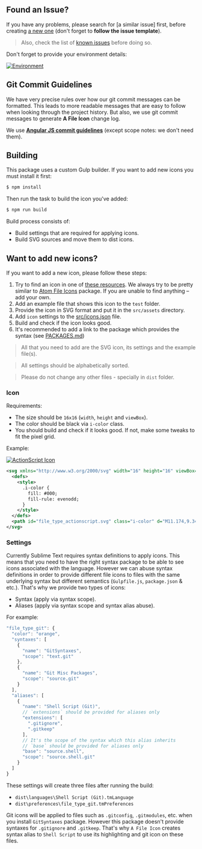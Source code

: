 ## Found an Issue?

If you have any problems, please search for [a similar issue] first, before creating [a new one](https://github.com/ihodev/sublime-file-icons/issues) (don't forget to **follow the issue template**).

> Also, check the list of [known issues](https://github.com/ihodev/sublime-file-icons#known-issues) before doing so.

Don't forget to provide your environment details:

[![Environment](https://github.com/ihodev/sublime-file-icons/blob/dev/media/env.gif)](https://github.com/ihodev/sublime-file-icons/blob/dev/media/env.gif)

## Git Commit Guidelines

We have very precise rules over how our git commit messages can be formatted. This leads to more readable messages that are easy to follow when looking through the project history. But also, we use git commit messages to generate **A File Icon** change log. 

We use [**Angular JS commit guidelines**](https://github.com/angular/angular.js/blob/master/CONTRIBUTING.md#-git-commit-guidelines) (except scope notes: we don't need them).

## Building

This package uses a custom Gulp builder. If you want to add new icons you must install it first:

```bash
$ npm install
```

Then run the task to build the icon you've added:

```bash
$ npm run build
```

Build process consists of:

* Build settings that are required for applying icons.
* Build SVG sources and move them to dist icons.

## Want to add new icons?

If you want to add a new icon, please follow these steps:

1. Try to find an icon in one of [these resources](https://github.com/ihodev/sublime-file-icons#icons). We always try to be pretty similar to [Atom File Icons](https://github.com/DanBrooker/file-icons) package. If you are unable to find anything – add your own.
2. Add an example file that shows this icon to the `test` folder.
3. Provide the icon in SVG format and put it in the `src/assets` directory.
4. Add `icon` settings to the [src/icons.json](https://github.com/ihodev/sublime-file-icons/blob/dev/src/icons.json) file.
5. Build and check if the icon looks good.
6. It's recommended to add a link to the package which provides the syntax (see [PACKAGES.md](https://github.com/ihodev/sublime-file-icons/blob/dev/PACKAGES.md))

> All that you need to add are the SVG icon, its settings and the example file(s).

> All settings should be alphabetically sorted.

> Please do not change any other files - specially in `dist` folder.

### Icon

Requirements:

- The size should be `16x16` (`width`, `height` and `viewBox`).
- The color should be black via `i-color` class.
- You should build and check if it looks good. If not, make some tweaks to fit the pixel grid.

Example:

[![ActionScript Icon](https://cdn.rawgit.com/ihodev/sublime-file-icons/dev/src/assets/file_type_actionscript.svg)](https://github.com/ihodev/sublime-file-icons/blob/dev/src/assets/file_type_actionscript.svg)

```svg
<svg xmlns="http://www.w3.org/2000/svg" width="16" height="16" viewBox="0 0 16 16">
  <defs>
    <style>
      .i-color {
        fill: #000;
        fill-rule: evenodd;
      }
    </style>
  </defs>
  <path id="file_type_actionscript.svg" class="i-color" d="M11.174,9.341A2.586,2.586,0,1,1,9.345,6.176,2.586,2.586,0,0,1,11.174,9.341Zm1.389-1.713A6.757,6.757,0,0,1,12.6,4.2,2.639,2.639,0,0,0,7.5,2.879,6.749,6.749,0,0,1,5.958,5.7a6.41,6.41,0,0,1-3,1.766,2.641,2.641,0,1,0,1.368,5.1,6.349,6.349,0,0,1,3.309-.016,6.782,6.782,0,0,1,2.985,1.776,2.611,2.611,0,0,0,3.609-.108,2.639,2.639,0,0,0,.09-3.631A6.786,6.786,0,0,1,12.562,7.628Z" transform="translate(0 -1)"/>
</svg>
```

### Settings

Currently Sublime Text requires syntax definitions to apply icons. This means that you need to have the right syntax package to be able to see icons associated with the language. However we can abuse syntax definitions in order to provide different file icons to files with the same underlying syntax but different semantics (`Gulpfile.js`, `package.json` & etc.). That's why we provide two types of icons:

- Syntax (apply via syntax scope).
- Aliases (apply via syntax scope and syntax alias abuse).

For example:

```js
"file_type_git": {
  "color": "orange",
  "syntaxes": [
    {
      "name": "GitSyntaxes",
      "scope": "text.git"
    },
    {
      "name": "Git Misc Packages",
      "scope": "source.git"
    }
  ],
  "aliases": [
    {
      "name": "Shell Script (Git)",
      // `extensions` should be provided for aliases only
      "extensions": [
        ".gitignore",
        ".gitkeep"
      ],
      // It's the scope of the syntax which this alias inherits
      // `base` should be provided for aliases only
      "base": "source.shell",
      "scope": "source.shell.git"
    }
  ]
}
```

These settings will create three files after running the build: 

* `dist\languages\Shell Script (Git).tmLanguage`
* `dist\preferences\file_type_git.tmPreferences`

Git icons will be applied to files such as `.gitconfig`, `.gitmodules`, etc. when you install `GitSyntaxes` package. However this package doesn't provide syntaxes for `.gitignore` and `.gitkeep`. That's why `A File Icon` creates syntax alias to `Shell Script` to use its highlighting and git icon on these files.
